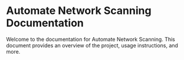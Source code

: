 # Automate Network Scanning Documentation

Welcome to the documentation for Automate Network Scanning. This document provides an overview of the project, usage instructions, and more.
